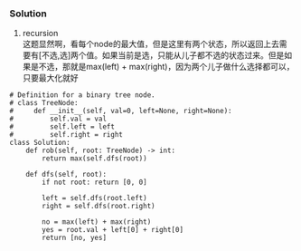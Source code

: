 ### Solution
1. recursion <br />
这题显然啊，看每个node的最大值，但是这里有两个状态，所以返回上去需要有[不选,选]两个值。如果当前是选，只能从儿子都不选的状态过来。但是如果是不选，那就是max(left) + max(right)，因为两个儿子做什么选择都可以，只要最大化就好

```
# Definition for a binary tree node.
# class TreeNode:
#     def __init__(self, val=0, left=None, right=None):
#         self.val = val
#         self.left = left
#         self.right = right
class Solution:
    def rob(self, root: TreeNode) -> int:
        return max(self.dfs(root))
    
    def dfs(self, root):
        if not root: return [0, 0]
        
        left = self.dfs(root.left)
        right = self.dfs(root.right)
        
        no = max(left) + max(right)
        yes = root.val + left[0] + right[0]
        return [no, yes]

```